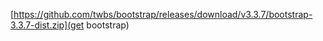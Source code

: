 [https://github.com/twbs/bootstrap/releases/download/v3.3.7/bootstrap-3.3.7-dist.zip](get bootstrap)
